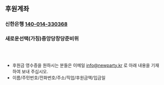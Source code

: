 ## 후원계좌
### 신한은행 [140-014-330368](copy://140014330368)
### 새로운선택(가칭)중앙당창당준비위
&nbsp;  
&nbsp;  
* 후원금 영수증을 원하시는 분들은 이메일 info@newparty.kr 로 아래 내용을 기재 하여 보내 주십시오.
* 이름/주민번호/전화번호/주소/직업/후원금액/입금일